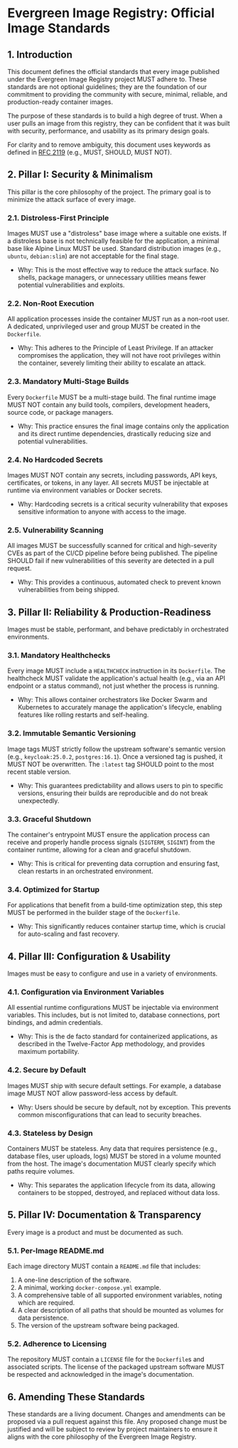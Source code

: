 # Evergreen Image Registry: Official Image Standards

## 1. Introduction

This document defines the official standards that every image published under the Evergreen Image Registry project MUST
adhere to. These standards are not optional guidelines; they are the foundation of our commitment to providing the
community with secure, minimal, reliable, and production-ready container images.

The purpose of these standards is to build a high degree of trust. When a user pulls an image from this registry, they
can be confident that it was built with security, performance, and usability as its primary design goals.

For clarity and to remove ambiguity, this document uses keywords as defined in
[RFC 2119](https://www.rfc-editor.org/rfc/rfc2119.html) (e.g., MUST, SHOULD, MUST NOT).

## 2. Pillar I: Security & Minimalism

This pillar is the core philosophy of the project. The primary goal is to minimize the attack surface of every image.

### 2.1. Distroless-First Principle

Images MUST use a "distroless" base image where a suitable one exists. If a distroless base is not technically feasible
for the application, a minimal base like Alpine Linux MUST be used. Standard distribution images (e.g., `ubuntu`,
`debian:slim`) are not acceptable for the final stage.

- Why: This is the most effective way to reduce the attack surface. No shells, package managers, or unnecessary
  utilities means fewer potential vulnerabilities and exploits.

### 2.2. Non-Root Execution

All application processes inside the container MUST run as a non-root user. A dedicated, unprivileged user and group
MUST be created in the `Dockerfile`.

- Why: This adheres to the Principle of Least Privilege. If an attacker compromises the application, they will not have
  root privileges within the container, severely limiting their ability to escalate an attack.

### 2.3. Mandatory Multi-Stage Builds

Every `Dockerfile` MUST be a multi-stage build. The final runtime image MUST NOT contain any build tools, compilers,
development headers, source code, or package managers.

- Why: This practice ensures the final image contains only the application and its direct runtime dependencies,
  drastically reducing size and potential vulnerabilities.

### 2.4. No Hardcoded Secrets

Images MUST NOT contain any secrets, including passwords, API keys, certificates, or tokens, in any layer. All secrets
MUST be injectable at runtime via environment variables or Docker secrets.

- Why: Hardcoding secrets is a critical security vulnerability that exposes sensitive information to anyone with access
  to the image.

### 2.5. Vulnerability Scanning

All images MUST be successfully scanned for critical and high-severity CVEs as part of the CI/CD pipeline before being
published. The pipeline SHOULD fail if new vulnerabilities of this severity are detected in a pull request.

- Why: This provides a continuous, automated check to prevent known vulnerabilities from being shipped.

## 3. Pillar II: Reliability & Production-Readiness

Images must be stable, performant, and behave predictably in orchestrated environments.

### 3.1. Mandatory Healthchecks

Every image MUST include a `HEALTHCHECK` instruction in its `Dockerfile`. The healthcheck MUST validate the
application's actual health (e.g., via an API endpoint or a status command), not just whether the process is running.

- Why: This allows container orchestrators like Docker Swarm and Kubernetes to accurately manage the application's
  lifecycle, enabling features like rolling restarts and self-healing.

### 3.2. Immutable Semantic Versioning

Image tags MUST strictly follow the upstream software's semantic version (e.g., `keycloak:25.0.2`, `postgres:16.1`).
Once a versioned tag is pushed, it MUST NOT be overwritten. The `:latest` tag SHOULD point to the most recent stable
version.

- Why: This guarantees predictability and allows users to pin to specific versions, ensuring their builds are
  reproducible and do not break unexpectedly.

### 3.3. Graceful Shutdown

The container's entrypoint MUST ensure the application process can receive and properly handle process signals
(`SIGTERM`, `SIGINT`) from the container runtime, allowing for a clean and graceful shutdown.

- Why: This is critical for preventing data corruption and ensuring fast, clean restarts in an orchestrated environment.

### 3.4. Optimized for Startup

For applications that benefit from a build-time optimization step, this step MUST be performed in the builder stage of
the `Dockerfile`.

- Why: This significantly reduces container startup time, which is crucial for auto-scaling and fast recovery.

## 4. Pillar III: Configuration & Usability

Images must be easy to configure and use in a variety of environments.

### 4.1. Configuration via Environment Variables

All essential runtime configurations MUST be injectable via environment variables. This includes, but is not limited to,
database connections, port bindings, and admin credentials.

- Why: This is the de facto standard for containerized applications, as described in the Twelve-Factor App methodology,
  and provides maximum portability.

### 4.2. Secure by Default

Images MUST ship with secure default settings. For example, a database image MUST NOT allow password-less access by
default.

- Why: Users should be secure by default, not by exception. This prevents common misconfigurations that can lead to
  security breaches.

### 4.3. Stateless by Design

Containers MUST be stateless. Any data that requires persistence (e.g., database files, user uploads, logs) MUST be
stored in a volume mounted from the host. The image's documentation MUST clearly specify which paths require volumes.

- Why: This separates the application lifecycle from its data, allowing containers to be stopped, destroyed, and
  replaced without data loss.

## 5. Pillar IV: Documentation & Transparency

Every image is a product and must be documented as such.

### 5.1. Per-Image README.md

Each image directory MUST contain a `README.md` file that includes:

1. A one-line description of the software.
2. A minimal, working `docker-compose.yml` example.
3. A comprehensive table of all supported environment variables, noting which are required.
4. A clear description of all paths that should be mounted as volumes for data persistence.
5. The version of the upstream software being packaged.

### 5.2. Adherence to Licensing

The repository MUST contain a `LICENSE` file for the `Dockerfile`s and associated scripts. The license of the packaged
upstream software MUST be respected and acknowledged in the image's documentation.

## 6. Amending These Standards

These standards are a living document. Changes and amendments can be proposed via a pull request against this file. Any
proposed change must be justified and will be subject to review by project maintainers to ensure it aligns with the core
philosophy of the Evergreen Image Registry.
